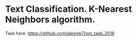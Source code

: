 # Text Classification. K-Nearest Neighbors algorithm.
Task here: https://github.com/alexmk7/pm_task_2018
